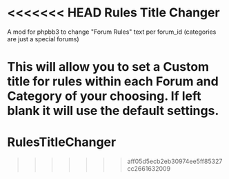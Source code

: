 <<<<<<< HEAD
Rules Title Changer
====================

A mod for phpbb3 to change "Forum Rules" text per forum_id (categories are just a special forums)

This will allow you to set a Custom title for rules within each Forum and Category of your choosing. If left blank it will use the default settings.
=======
RulesTitleChanger
=================
>>>>>>> aff05d5ecb2eb30974ee5ff85327cc2661632009
